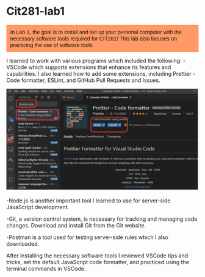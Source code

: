# Cit281-lab1
<p style="background-color: #ff9966; padding: 10px;">
<span style="font-family: Arial, sans-serif; text-align: center;"> In Lab 1, the goal is to install and set up your personal computer with the necessary software tools required for CIT281! This lab also focuses on practicing the use of software tools. 

I learned to work with various programs which included the following: 
-VSCode which supports extensions that enhance its features and capabilities. I also learned how to add some extensions, including Prettier - Code formatter, ESLint, and GitHub Pull Requests and Issues. 

<img src="lab1.png" alt="Image">

-Node.js is another important tool I learned to use for server-side JavaScript development. 

-Git, a version control system, is necessary for tracking and managing code changes. Download and install Git from the Git website.

-Postman is a tool used for testing server-side rules which I also downloaded. 

After installing the necessary software tools I reviewed VSCode tips and tricks, set the default JavaScript code formatter, and practiced using the terminal commands in VSCode. </span>
 
 



 









